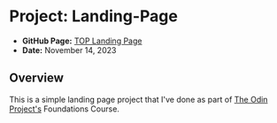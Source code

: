 # Project: Landing-Page

-   **GitHub Page:** [TOP Landing Page](https://mmtapalla.github.io/odin-landing-page)
-   **Date:** November 14, 2023

## Overview

This is a simple landing page project that I've done as part of [The Odin Project's](https://www.theodinproject.com/) Foundations Course.
